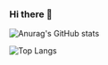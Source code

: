 ### Hi there 👋

![Anurag's GitHub stats](https://github-readme-stats.vercel.app/api?username=desmondhiew00&show_icons=true&theme=dark)

![Top Langs](https://github-readme-stats.vercel.app/api/top-langs/?username=desmondhiew00&theme=dark)

<!--
**desmondhiew00/desmondhiew00** is a ✨ _special_ ✨ repository because its `README.md` (this file) appears on your GitHub profile.

Here are some ideas to get you started:

- 🔭 I’m currently working on ...
- 🌱 I’m currently learning ...
- 👯 I’m looking to collaborate on ...
- 🤔 I’m looking for help with ...
- 💬 Ask me about ...
- 📫 How to reach me: ...
- 😄 Pronouns: ...
- ⚡ Fun fact: ...
-->
